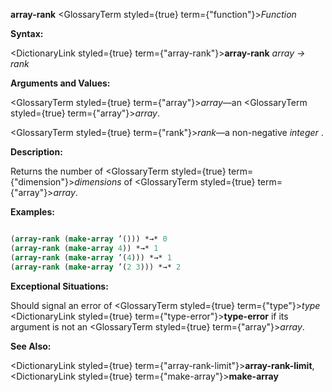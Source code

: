 **array-rank** <GlossaryTerm styled={true} term={"function"}><i>Function</i></GlossaryTerm> 



**Syntax:** 



<DictionaryLink styled={true} term={"array-rank"}><b>array-rank</b></DictionaryLink> *array → rank* 



**Arguments and Values:** 



<GlossaryTerm styled={true} term={"array"}><i>array</i></GlossaryTerm>—an <GlossaryTerm styled={true} term={"array"}><i>array</i></GlossaryTerm>. 



<GlossaryTerm styled={true} term={"rank"}><i>rank</i></GlossaryTerm>—a non-negative *integer* . 



**Description:** 



Returns the number of <GlossaryTerm styled={true} term={"dimension"}><i>dimensions</i></GlossaryTerm> of <GlossaryTerm styled={true} term={"array"}><i>array</i></GlossaryTerm>. 



**Examples:**
```lisp

(array-rank (make-array ’())) *→* 0 
(array-rank (make-array 4)) *→* 1 
(array-rank (make-array ’(4))) *→* 1 
(array-rank (make-array ’(2 3))) *→* 2 

```
**Exceptional Situations:** 



Should signal an error of <GlossaryTerm styled={true} term={"type"}><i>type</i></GlossaryTerm> <DictionaryLink styled={true} term={"type-error"}><b>type-error</b></DictionaryLink> if its argument is not an <GlossaryTerm styled={true} term={"array"}><i>array</i></GlossaryTerm>. 



**See Also:** 



<DictionaryLink styled={true} term={"array-rank-limit"}><b>array-rank-limit</b></DictionaryLink>, <DictionaryLink styled={true} term={"make-array"}><b>make-array</b></DictionaryLink> 



